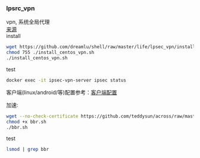 ### lpsrc_vpn

vpn, 系统全局代理  
[来源](https://github.com/hwdsl2/docker-ipsec-vpn-server/blob/master/README-zh.md)  
install  
```bash
wget https://github.com/dreamlu/shell/raw/master/life/lpsec_vpn/install_centos_vpn.sh
chmod 755 ./install_centos_vpn.sh
./install_centos_vpn.sh
```
test  
```bash
docker exec -it ipsec-vpn-server ipsec status
```  
客户端(linux/android/等)配置参考：[客户端配置](https://github.com/hwdsl2/setup-ipsec-vpn/blob/master/docs/clients-zh.md)  

加速:  
```bash
wget --no-check-certificate https://github.com/teddysun/across/raw/master/bbr.sh
chmod +x bbr.sh
./bbr.sh
```
test  
```bash
lsmod | grep bbr
```
